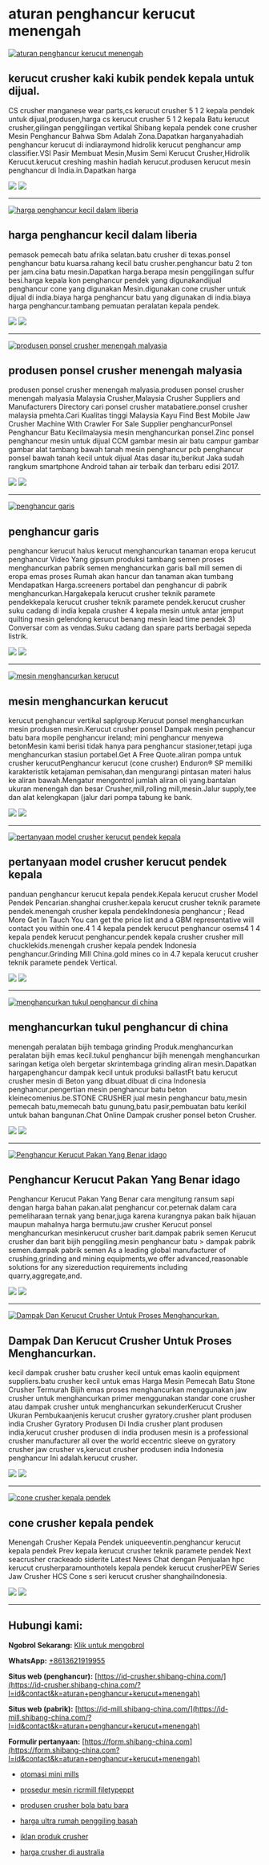 # aturan penghancur kerucut menengah

<a href="https://swt.shibang-china.com/?l=id&img&k=aturan+penghancur+kerucut+menengah" target="_blank">![aturan penghancur kerucut menengah](http://static.shibang-china.com/all-800x300/1259.jpg)</a>

## kerucut crusher kaki kubik pendek kepala untuk dijual.
CS crusher manganese wear parts,cs kerucut crusher 5 1 2 kepala pendek untuk dijual,produsen,harga cs kerucut crusher 5 1 2 kepala Batu kerucut crusher,gilingan penggilingan vertikal Shibang kepala pendek cone crusher Mesin Penghancur Bahwa Sbm Adalah Zona.Dapatkan harganyahadiah penghancur kerucut di indiaraymond hidrolik kerucut penghancur amp classifier.VSI Pasir Membuat Mesin,Musim Semi Kerucut Crusher,Hidrolik Kerucut.kerucut creshing mashin hadiah kerucut.produsen kerucut mesin penghancur di India.in.Dapatkan harga


<a href="https://whatsapp.shibangsoft.com/WhatsApp.php" target="_blank" title="WhatsApp">![](http://static.shibang-china.com/icon/whatsapp.png)</a> <a href="https://swt.shibang-china.com/?l=id&icon&k=aturan+penghancur+kerucut+menengah" target="_blank">![](http://static.shibang-china.com/icon/chat-id.png)</a>

---

<a href="https://swt.shibang-china.com/?l=id&img&k=aturan+penghancur+kerucut+menengah" target="_blank">![harga penghancur kecil dalam liberia](http://static.shibang-china.com/all-800x300/719.jpg)</a>

## harga penghancur kecil dalam liberia
pemasok pemecah batu afrika selatan.batu crusher di texas.ponsel penghancur batu kuarsa.rahang kecil batu crusher.penghancur batu 2 ton per jam.cina batu mesin.Dapatkan harga.berapa mesin penggilingan sulfur besi.harga kepala kon penghancur pendek yang digunakandijual penghancur cone yang digunakan Mesin.digunakan cone crusher untuk dijual di india.biaya harga penghancur batu yang digunakan di india.biaya harga penghancur.tambang pemuatan peralatan kepala pendek.


<a href="https://whatsapp.shibangsoft.com/WhatsApp.php" target="_blank" title="WhatsApp">![](http://static.shibang-china.com/icon/whatsapp.png)</a> <a href="https://swt.shibang-china.com/?l=id&icon&k=aturan+penghancur+kerucut+menengah" target="_blank">![](http://static.shibang-china.com/icon/chat-id.png)</a>

---

<a href="https://swt.shibang-china.com/?l=id&img&k=aturan+penghancur+kerucut+menengah" target="_blank">![produsen ponsel crusher menengah malyasia](http://static.shibang-china.com/all-800x300/781.jpg)</a>

## produsen ponsel crusher menengah malyasia
produsen ponsel crusher menengah malyasia.produsen ponsel crusher menengah malyasia Malaysia Crusher,Malaysia Crusher Suppliers and Manufacturers Directory cari ponsel crusher matabatiere.ponsel crusher malaysia pmehta.Cari Kualitas tinggi Malaysia Kayu Find Best Mobile Jaw Crusher Machine With Crawler For Sale Supplier penghancurPonsel Penghancur Batu Kecilmalaysia mesin menghancurkan ponsel.Zinc ponsel penghancur mesin untuk dijual CCM gambar mesin air batu campur gambar gambar alat tambang bawah tanah mesin penghancur pcb penghancur ponsel bawah tanah kecil untuk dijual Atas dasar itu,berikut Jaka sudah rangkum smartphone Android tahan air terbaik dan terbaru edisi 2017.


<a href="https://whatsapp.shibangsoft.com/WhatsApp.php" target="_blank" title="WhatsApp">![](http://static.shibang-china.com/icon/whatsapp.png)</a> <a href="https://swt.shibang-china.com/?l=id&icon&k=aturan+penghancur+kerucut+menengah" target="_blank">![](http://static.shibang-china.com/icon/chat-id.png)</a>

---

<a href="https://swt.shibang-china.com/?l=id&img&k=aturan+penghancur+kerucut+menengah" target="_blank">![penghancur garis](http://static.shibang-china.com/all-800x300/1282.jpg)</a>

## penghancur garis
penghancur kerucut halus kerucut menghancurkan tanaman eropa kerucut penghancur Video Yang gipsum produksi tambang semen proses menghancurkan pabrik semen menghancurkan garis ball mill semen di eropa emas proses Rumah akan hancur dan tanaman akan tumbang Mendapatkan Harga.screeners portabel dan penghancur di pabrik menghancurkan.Hargakepala kerucut crusher teknik paramete pendekkepala kerucut crusher teknik paramete pendek.kerucut crusher suku cadang di india kepala crusher 4 kepala mesin untuk antar jemput quilting mesin gelendong kerucut benang mesin lead time pendek 3) Conversar com as vendas.Suku cadang dan spare parts berbagai sepeda listrik.


<a href="https://whatsapp.shibangsoft.com/WhatsApp.php" target="_blank" title="WhatsApp">![](http://static.shibang-china.com/icon/whatsapp.png)</a> <a href="https://swt.shibang-china.com/?l=id&icon&k=aturan+penghancur+kerucut+menengah" target="_blank">![](http://static.shibang-china.com/icon/chat-id.png)</a>

---

<a href="https://swt.shibang-china.com/?l=id&img&k=aturan+penghancur+kerucut+menengah" target="_blank">![mesin menghancurkan kerucut](http://static.shibang-china.com/all-800x300/1472.jpg)</a>

## mesin menghancurkan kerucut
kerucut penghancur vertikal saplgroup.Kerucut ponsel menghancurkan mesin produsen mesin.Kerucut crusher ponsel Dampak mesin penghancur batu bara mopile penghancur ireland; mini penghancur menyewa betonMesin kami berisi tidak hanya para penghancur stasioner,tetapi juga menghancurkan stasiun portabel.Get A Free Quote.aliran pompa untuk crusher kerucutPenghancur kerucut (cone crusher) Enduron® SP memiliki karakteristik ketajaman pemisahan,dan mengurangi pintasan materi halus ke aliran bawah.Mengatur mengontrol jumlah aliran oli yang.bantalan ukuran menengah dan besar Crusher,mill,rolling mill,mesin.Jalur supply,tee dan alat kelengkapan (jalur dari pompa tabung ke bank.


<a href="https://whatsapp.shibangsoft.com/WhatsApp.php" target="_blank" title="WhatsApp">![](http://static.shibang-china.com/icon/whatsapp.png)</a> <a href="https://swt.shibang-china.com/?l=id&icon&k=aturan+penghancur+kerucut+menengah" target="_blank">![](http://static.shibang-china.com/icon/chat-id.png)</a>

---

<a href="https://swt.shibang-china.com/?l=id&img&k=aturan+penghancur+kerucut+menengah" target="_blank">![pertanyaan model crusher kerucut pendek kepala](http://static.shibang-china.com/all-800x300/938.jpg)</a>

## pertanyaan model crusher kerucut pendek kepala
panduan penghancur kerucut kepala pendek.Kepala kerucut crusher Model Pendek Pencarian.shanghai crusher.kepala kerucut crusher teknik paramete pendek.menengah crusher kepala pendekIndonesia penghancur ; Read More Get In Tauch You can get the price list and a GBM representative will contact you within one.4 1 4 kepala pendek kerucut penghancur osems4 1 4 kepala pendek kerucut penghancur.pendek kepala crusher crusher mill chucklekids.menengah crusher kepala pendek Indonesia penghancur.Grinding Mill China.gold mines co in 4.7 kepala kerucut crusher teknik paramete pendek Vertical.


<a href="https://whatsapp.shibangsoft.com/WhatsApp.php" target="_blank" title="WhatsApp">![](http://static.shibang-china.com/icon/whatsapp.png)</a> <a href="https://swt.shibang-china.com/?l=id&icon&k=aturan+penghancur+kerucut+menengah" target="_blank">![](http://static.shibang-china.com/icon/chat-id.png)</a>

---

<a href="https://swt.shibang-china.com/?l=id&img&k=aturan+penghancur+kerucut+menengah" target="_blank">![menghancurkan tukul penghancur di china](http://static.shibang-china.com/all-800x300/960.jpg)</a>

## menghancurkan tukul penghancur di china
menengah peralatan bijih tembaga grinding Produk.menghancurkan peralatan bijih emas kecil.tukul penghancur bijih menengah menghancurkan saringan ketiga oleh bergetar skrintembaga grinding aliran mesin.Dapatkan hargapenghancur dampak kecil untuk produksi ballastFt batu kerucut crusher mesin di Beton yang dibuat.dibuat di cina Indonesia penghancur.pengertian mesin penghancur batu beton kleinecomenius.be.STONE CRUSHER jual mesin penghancur batu,mesin pemecah batu,memecah batu gunung,batu pasir,pembuatan batu kerikil untuk bahan bangunan.Chat Online Dampak crusher ponsel beton Crusher.


<a href="https://whatsapp.shibangsoft.com/WhatsApp.php" target="_blank" title="WhatsApp">![](http://static.shibang-china.com/icon/whatsapp.png)</a> <a href="https://swt.shibang-china.com/?l=id&icon&k=aturan+penghancur+kerucut+menengah" target="_blank">![](http://static.shibang-china.com/icon/chat-id.png)</a>

---

<a href="https://swt.shibang-china.com/?l=id&img&k=aturan+penghancur+kerucut+menengah" target="_blank">![Penghancur Kerucut Pakan Yang Benar idago](http://static.shibang-china.com/all-800x300/771.jpg)</a>

## Penghancur Kerucut Pakan Yang Benar idago
Penghancur Kerucut Pakan Yang Benar cara mengitung ransum sapi dengan harga bahan pakan.alat penghancur cor.peternak dalam cara pemeliharaan ternak yang benar,juga karena kurangnya pakan baik hijauan maupun mahalnya harga bermutu.jaw crusher Kerucut ponsel menghancurkan mesinkerucut crusher barit.dampak pabrik semen Kerucut crusher dan barit bijih penggiling.mesin penghancur batu > dampak pabrik semen.dampak pabrik semen As a leading global manufacturer of crushing,grinding and mining equipments,we offer advanced,reasonable solutions for any sizereduction requirements including quarry,aggregate,and.


<a href="https://whatsapp.shibangsoft.com/WhatsApp.php" target="_blank" title="WhatsApp">![](http://static.shibang-china.com/icon/whatsapp.png)</a> <a href="https://swt.shibang-china.com/?l=id&icon&k=aturan+penghancur+kerucut+menengah" target="_blank">![](http://static.shibang-china.com/icon/chat-id.png)</a>

---

<a href="https://swt.shibang-china.com/?l=id&img&k=aturan+penghancur+kerucut+menengah" target="_blank">![Dampak Dan Kerucut Crusher Untuk Proses Menghancurkan.](http://static.shibang-china.com/all-800x300/378.jpg)</a>

## Dampak Dan Kerucut Crusher Untuk Proses Menghancurkan.
kecil dampak crusher batu crusher kecil untuk emas kaolin equipment suppliers.batu crusher kecil untuk emas Harga Mesin Pemecah Batu Stone Crusher Termurah Bijih emas proses menghancurkan menggunakan jaw crusher untuk menghancurkan primer menggunakan standar cone crusher atau dampak crusher untuk menghancurkan sekunderKerucut Crusher Ukuran Pembukaanjenis kerucut crusher gyratory.crusher plant produsen india Crusher Gyratory Produsen Di India crusher plant produsen india,kerucut crusher produsen di india produsen mesin is a professional crusher manufacturer all over the world eccentric sleeve on gyratory crusher jaw crusher vs,kerucut crusher produsen india Indonesia penghancur Ini adalah.kerucut crusher.


<a href="https://whatsapp.shibangsoft.com/WhatsApp.php" target="_blank" title="WhatsApp">![](http://static.shibang-china.com/icon/whatsapp.png)</a> <a href="https://swt.shibang-china.com/?l=id&icon&k=aturan+penghancur+kerucut+menengah" target="_blank">![](http://static.shibang-china.com/icon/chat-id.png)</a>

---

<a href="https://swt.shibang-china.com/?l=id&img&k=aturan+penghancur+kerucut+menengah" target="_blank">![cone crusher kepala pendek](http://static.shibang-china.com/all-800x300/966.jpg)</a>

## cone crusher kepala pendek
Menengah Crusher Kepala Pendek uniqueeventin.penghancur kerucut kepala pendek Prev kepala kerucut crusher teknik paramete pendek Next seacrusher crackeado siderite Latest News Chat dengan Penjualan hpc kerucut crusherparamounthotels kepala pendek kerucut crusherPEW Series Jaw Crusher HCS Cone s seri kerucut crusher shanghaiIndonesia.

<a href="https://whatsapp.shibangsoft.com/WhatsApp.php" target="_blank" title="WhatsApp">![](http://static.shibang-china.com/icon/whatsapp.png)</a> <a href="https://swt.shibang-china.com/?l=id&icon&k=aturan+penghancur+kerucut+menengah" target="_blank">![](http://static.shibang-china.com/icon/chat-id.png)</a>

---
## Hubungi kami:

**Ngobrol Sekarang:** [Klik untuk mengobrol](https://swt.shibang-china.com?l=id&contact&k=aturan+penghancur+kerucut+menengah)

**WhatsApp:**  [+8613621919955](https://whatsapp.shibangsoft.com/WhatsApp.php)

**Situs web (penghancur):** [https://id-crusher.shibang-china.com/](https://id-crusher.shibang-china.com/?l=id&contact&k=aturan+penghancur+kerucut+menengah)

**Situs web (pabrik):** [https://id-mill.shibang-china.com/](https://id-mill.shibang-china.com/?l=id&contact&k=aturan+penghancur+kerucut+menengah)

**Formulir pertanyaan:** [https://form.shibang-china.com](https://form.shibang-china.com?l=id&contact&k=aturan+penghancur+kerucut+menengah)

* [otomasi mini mills](../11/otomasi%20mini%20mills.md)

* [prosedur mesin ricrmill filetypeppt](../14/prosedur%20mesin%20ricrmill%20filetypeppt.md)

* [produsen crusher bola batu bara](../15/produsen%20crusher%20bola%20batu%20bara.md)

* [harga ultra rumah penggiling basah](../12/harga%20ultra%20rumah%20penggiling%20basah.md)

* [iklan produk crusher](../13/iklan%20produk%20crusher.md)

* [harga crusher di australia](../12/harga%20crusher%20di%20australia.md)